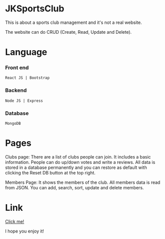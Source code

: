 # JKSportsClub

This is about a sports club management and it's not a real website.

The website can do CRUD (Create, Read, Update and Delete).


# Language

### Front end
`React JS | Bootstrap`

### Backend
`Node JS | Express`

### Database
`MongoDB`

# Pages

Clubs page:
There are a list of clubs people can join.
It includes a basic information. People can do up/down votes and write a reviews.
All data is stored in a database permanently and you can restore as default with clicking the Reset DB button at the top right.

Members Page:
It shows the members of the club.
All members data is read from JSON.
You can add, search, sort, update and delete members.

# Link
<a href="http://jksportsclub.jaeyoungkim.codes/">Click me!</a>


I hope you enjoy it!
